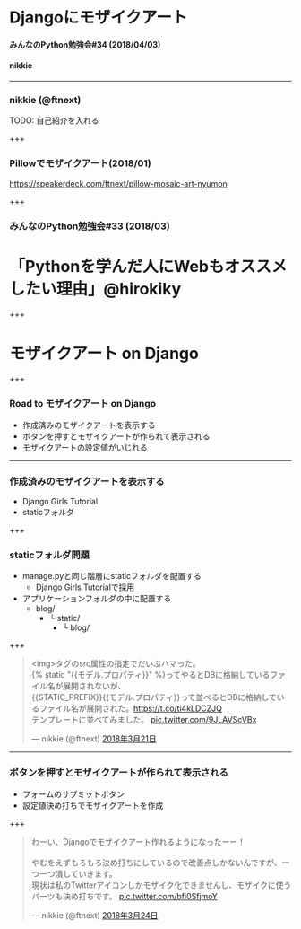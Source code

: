 # Djangoにモザイクアート
#### みんなのPython勉強会#34 (2018/04/03)
#### nikkie

---

### nikkie (@ftnext)

TODO: 自己紹介を入れる

+++

### Pillowでモザイクアート(2018/01)

https://speakerdeck.com/ftnext/pillow-mosaic-art-nyumon

+++

### みんなのPython勉強会#33 (2018/03)

# 「Pythonを学んだ人にWebもオススメしたい理由」@hirokiky

+++

# モザイクアート on Django

+++

### Road to モザイクアート on Django

- 作成済みのモザイクアートを表示する
- ボタンを押すとモザイクアートが作られて表示される
- モザイクアートの設定値がいじれる

---

### 作成済みのモザイクアートを表示する

- Django Girls Tutorial
- staticフォルダ

+++

### staticフォルダ問題

- manage.pyと同じ階層にstaticフォルダを配置する
  - Django Girls Tutorialで採用
- アプリケーションフォルダの中に配置する
  - blog/
    - └ static/
        - └ blog/

+++

<blockquote class="twitter-tweet" data-lang="ja"><p lang="ja" dir="ltr">&lt;img&gt;タグのsrc属性の指定でだいぶハマった。<br>{% static &quot;{{モデル.プロパティ}}&quot; %}ってやるとDBに格納しているファイル名が展開されないが、<br>{{STATIC_PREFIX}}{{モデル.プロパティ}}って並べるとDBに格納しているファイル名が展開された。<a href="https://t.co/ti4kLDCZJQ">https://t.co/ti4kLDCZJQ</a><br>テンプレートに並べてみました。 <a href="https://t.co/9JLAVScVBx">pic.twitter.com/9JLAVScVBx</a></p>&mdash; nikkie (@ftnext) <a href="https://twitter.com/ftnext/status/976480577388883968?ref_src=twsrc%5Etfw">2018年3月21日</a></blockquote>
<script async src="https://platform.twitter.com/widgets.js" charset="utf-8"></script>

---

### ボタンを押すとモザイクアートが作られて表示される

- フォームのサブミットボタン
- 設定値決め打ちでモザイクアートを作成

+++

<blockquote class="twitter-video" data-lang="ja"><p lang="ja" dir="ltr">わーい、Djangoでモザイクアート作れるようになったーー！<br><br>やむをえずもろもろ決め打ちにしているので改善点しかないんですが、一つ一つ潰していきます。<br>現状は私のTwitterアイコンしかモザイク化できませんし、モザイクに使うパーツも決め打ちです。 <a href="https://t.co/bfi0SfjmoY">pic.twitter.com/bfi0SfjmoY</a></p>&mdash; nikkie (@ftnext) <a href="https://twitter.com/ftnext/status/977475056535138304?ref_src=twsrc%5Etfw">2018年3月24日</a></blockquote>
<script async src="https://platform.twitter.com/widgets.js" charset="utf-8"></script>
